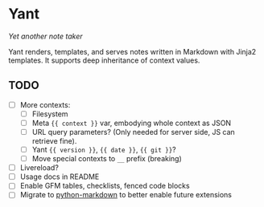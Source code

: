 Yant
===

*Yet another note taker*

Yant renders, templates, and serves notes written in Markdown with Jinja2 templates. It supports deep inheritance of context values.

## TODO

- [ ] More contexts:
  - [ ] Filesystem
  - [ ] Meta `{{ context }}` var, embodying whole context as JSON
  - [ ] URL query parameters? (Only needed for server side, JS can retrieve fine).
  - [ ] Yant `{{ version }}`, `{{ date }}`, `{{ git }}`?
  - [ ] Move special contexts to `__` prefix (breaking)
- [ ] Livereload?
- [ ] Usage docs in README
- [ ] Enable GFM tables, checklists, fenced code blocks
- [ ] Migrate to [python-markdown](https://github.com/Python-Markdown/markdown) to better enable future extensions
